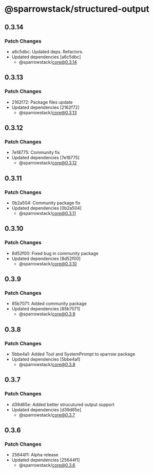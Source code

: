 # @sparrowstack/structured-output

## 0.3.14

### Patch Changes

- a6c5dbc: Updated deps. Refactors.
- Updated dependencies [a6c5dbc]
    - @sparrowstack/core@0.3.14

## 0.3.13

### Patch Changes

- 2162f72: Package files update
- Updated dependencies [2162f72]
    - @sparrowstack/core@0.3.13

## 0.3.12

### Patch Changes

- 7e18775: Community fix
- Updated dependencies [7e18775]
    - @sparrowstack/core@0.3.12

## 0.3.11

### Patch Changes

- 0b2a504: Community package fix
- Updated dependencies [0b2a504]
    - @sparrowstack/core@0.3.11

## 0.3.10

### Patch Changes

- 8d52f00: Fixed bug in community package
- Updated dependencies [8d52f00]
    - @sparrowstack/core@0.3.10

## 0.3.9

### Patch Changes

- 85b7071: Added community package
- Updated dependencies [85b7071]
    - @sparrowstack/core@0.3.9

## 0.3.8

### Patch Changes

- 5bbe4a1: Added Tool and SystemPrompt to sparrow package
- Updated dependencies [5bbe4a1]
    - @sparrowstack/core@0.3.8

## 0.3.7

### Patch Changes

- d39d65e: Added better strucutured output support
- Updated dependencies [d39d65e]
    - @sparrowstack/core@0.3.7

## 0.3.6

### Patch Changes

- 25644f1: Alpha release
- Updated dependencies [25644f1]
    - @sparrowstack/core@0.3.6

